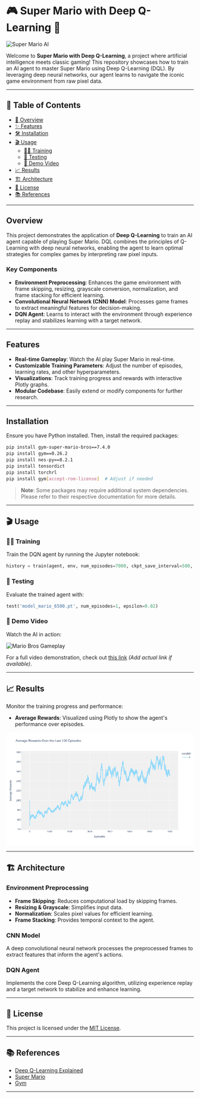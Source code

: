 # 🎮 Super Mario with Deep Q-Learning 🤖

![Super Mario AI](https://i.pinimg.com/originals/63/dd/d7/63ddd7f601b6c9961e83fc5f45bd67f5.gif)

Welcome to **Super Mario with Deep Q-Learning**, a project where artificial intelligence meets classic gaming! This repository showcases how to train an AI agent to master Super Mario using Deep Q-Learning (DQL). By leveraging deep neural networks, our agent learns to navigate the iconic game environment from raw pixel data.

---


## 🚀 Table of Contents

- [🌟 Overview](#-overview)
- [✨ Features](#-features)
- [🛠 Installation](#-installation)
- [🎬 Usage](#-usage)
  - [🏋️‍♂️ Training](#-training)
  - [🧪 Testing](#-testing)
  - [🎥 Demo Video](#-demo-video)
- [📈 Results](#-results)
- [🏗 Architecture](#-architecture)
- [📝 License](#-license)
- [📚 References](#-references)

---

##  Overview

This project demonstrates the application of **Deep Q-Learning** to train an AI agent capable of playing Super Mario. DQL combines the principles of Q-Learning with deep neural networks, enabling the agent to learn optimal strategies for complex games by interpreting raw pixel inputs.

### Key Components

- **Environment Preprocessing**: Enhances the game environment with frame skipping, resizing, grayscale conversion, normalization, and frame stacking for efficient learning.
- **Convolutional Neural Network (CNN) Model**: Processes game frames to extract meaningful features for decision-making.
- **DQN Agent**: Learns to interact with the environment through experience replay and stabilizes learning with a target network.

---

##  Features

- **Real-time Gameplay**: Watch the AI play Super Mario in real-time.
- **Customizable Training Parameters**: Adjust the number of episodes, learning rates, and other hyperparameters.
- **Visualizations**: Track training progress and rewards with interactive Plotly graphs.
- **Modular Codebase**: Easily extend or modify components for further research.

---

##  Installation

Ensure you have Python installed. Then, install the required packages:

```bash
pip install gym-super-mario-bros==7.4.0
pip install gym==0.26.2
pip install nes-py==8.2.1
pip install tensordict
pip install torchrl
pip install gym[accept-rom-license]  # Adjust if needed
```

> **Note**: Some packages may require additional system dependencies. Please refer to their respective documentation for more details.

---

## 🎬 Usage

### 🏋️‍♂️ Training

Train the DQN agent by running the Jupyter notebook:

```python
history = train(agent, env, num_episodes=7000, ckpt_save_interval=500, log=True)
```

### 🧪 Testing

Evaluate the trained agent with:

```python
test('model_mario_6500.pt', num_episodes=1, epsilon=0.02)
```

### 🎥 Demo Video

Watch the AI in action:

![Mario Bros Gameplay](super_mario.gif)

For a full video demonstration, check out [this link](#) *(Add actual link if available)*.

---

## 📈 Results

Monitor the training progress and performance:

- **Average Rewards**: Visualized using Plotly to show the agent's performance over episodes.

![Training Rewards](rewards.png)

---

## 🏗 Architecture

### Environment Preprocessing

- **Frame Skipping**: Reduces computational load by skipping frames.
- **Resizing & Grayscale**: Simplifies input data.
- **Normalization**: Scales pixel values for efficient learning.
- **Frame Stacking**: Provides temporal context to the agent.

### CNN Model

A deep convolutional neural network processes the preprocessed frames to extract features that inform the agent's actions.

### DQN Agent

Implements the core Deep Q-Learning algorithm, utilizing experience replay and a target network to stabilize and enhance learning.

---

## 📝 License

This project is licensed under the [MIT License](LICENSE).


---

## 📚 References

- [Deep Q-Learning Explained](https://blog.damavis.com/aprendizaje-por-refuerzo-profundo-dqn/)
- [Super Mario](https://pypi.org/project/gym-super-mario-bros)
- [Gym](https://www.gymlibrary.dev/index.html)
---

